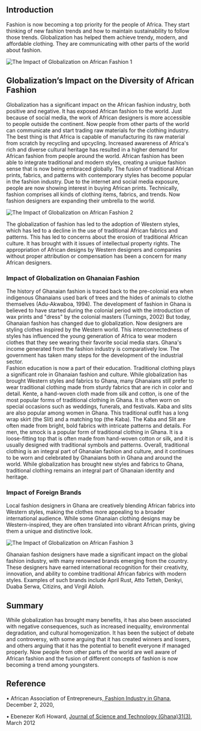 ## Introduction

Fashion is now becoming a top priority for the people of Africa. They start thinking of new fashion trends and
how to maintain sustainability to follow those trends. Globalization has helped them achieve trendy, modern, and affordable clothing. They are communicating with other parts of the world about fashion.

![The Impact of Globalization on African Fashion 1](https://iili.io/HS8fkPV.jpg)

## Globalization’s Impact on the Diversity of African Fashion

Globalization has a significant impact on the African fashion industry, both positive and negative.
It has exposed African fashion to the world. Just because of social media, the work of African designers is more accessible to people outside the continent. Now people from other parts of the world can communicate and start trading raw materials for the clothing industry. The best thing is that Africa is capable of manufacturing its raw material from scratch by recycling and upcycling. Increased awareness of Africa's rich and diverse cultural heritage has resulted in a higher demand for African fashion from people around the world.
African fashion has been able to integrate traditional and modern styles, creating a unique fashion sense that
is now being embraced globally. The fusion of traditional African prints, fabrics, and patterns with contemporary styles has become popular in the fashion industry. Due to the internet and social media exposure, people are now showing interest in buying African prints.
Technically, fashion comprises all kinds of clothing items, fabrics, and trends. Now fashion designers are expanding their umbrella to the world.

![The Impact of Globalization on African Fashion 2](https://iili.io/HS8qEzJ.jpg)

The globalization of fashion has led to the adoption of Western styles, which has led to a decline in the use of traditional African fabrics and patterns. This has led to concerns about the erosion of traditional African culture.
It has brought with it issues of intellectual property rights. The appropriation of African designs by Western
designers and companies without proper attribution or compensation has been a concern for many African designers.

### Impact of Globalization on Ghanaian Fashion

The history of Ghanaian fashion is traced back to the pre-colonial era when indigenous Ghanaians used bark of trees and the hides of animals to clothe themselves (Adu-Akwaboa, 1994). The development of fashion in Ghana is
believed to have started during the colonial period with the introduction of wax prints and "dress" by the colonial masters (Turnings, 2002)
But today, Ghanaian fashion has changed due to globalization. Now designers are styling clothes inspired by the Western world. This interconnectedness of styles has influenced the young generation of Africa to wear modern
clothes that they see wearing their favorite social media stars. Ghana's income generated from the fashion industry is comparatively low. The government has taken many steps for the development of the industrial sector.  
Fashion education is now a part of their education. Traditional clothing plays a significant role in Ghanaian fashion and culture. While globalization has brought Western styles and fabrics to Ghana, many Ghanaians still prefer to wear traditional clothing made from sturdy fabrics that are rich in color and detail. Kente, a hand-woven cloth made from silk and cotton, is one of the most popular forms of traditional clothing in Ghana. It is often worn on special occasions such as weddings, funerals, and festivals. Kaba and slits are also popular among women in Ghana. This traditional outfit has a long wrap skirt (the Slit) and a matching top (the Kaba). The Kaba and Slit are often made from bright, bold fabrics with intricate patterns and details. For men, the smock is a popular form of traditional clothing in Ghana. It is a loose-fitting top that is often made from hand-woven
cotton or silk, and it is usually designed with traditional symbols and patterns.
Overall, traditional clothing is an integral part of Ghanaian fashion and culture, and it continues to be worn
and celebrated by Ghanaians both in Ghana and around the world. While globalization has brought new styles and
fabrics to Ghana, traditional clothing remains an integral part of Ghanaian identity and heritage.

### Impact of Foreign Brands

Local fashion designers in Ghana are creatively blending African fabrics into Western styles, making the clothes more appealing to a broader international audience. While some Ghanaian clothing designs may be Western-inspired, they are often translated into vibrant African prints, giving them a unique and distinctive look.

![The Impact of Globalization on African Fashion 3](https://iili.io/HSvWVob.jpg)

Ghanaian fashion designers have made a significant impact on the global fashion industry, with many renowned brands emerging from the country. These designers have earned international recognition for their creativity, innovation, and ability to combine traditional African fabrics with modern styles. Examples of such brands include April Rust, Atto Tetteh, Denkyi, Duaba Serwa, Citizins, and Virgil Abloh.

## Summary

While globalization has brought many benefits, it has also been associated with negative consequences, such as
increased inequality, environmental degradation, and cultural homogenization. It has been the subject of debate and controversy, with some arguing that it has created winners and losers, and others arguing that it has the
potential to benefit everyone if managed properly. Now people from other parts of the world are well aware of African fashion and the fusion of different concepts of fashion is now becoming a trend among youngsters.

## Reference

• African Association of Entrepreneurs,[ Fashion Industry in Ghana](https://aaeafrica.org/ghana/fashion-industry-in-ghana/), December 2, 2020,

• Ebenezer Kofi Howard, [Journal of Science and Technology (Ghana)31(3)](https://www.researchgate.net/publication/272338406_Globalization_of_the_Fashion_Industry_and_Its_Effects_on_Ghanaian_Independent_Fashion_Designers), March 2012
